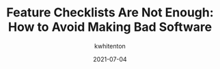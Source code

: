 ---
author: kwhitenton
date: 2021-07-04
permalink: false
publisher: nngroup
tags:
  - usability
  - design
  - checklists
  - meta
target_url: https://www.nngroup.com/articles/feature-checklists-are-not-enough/
title: "Feature Checklists Are Not Enough: How to Avoid Making Bad Software"
---